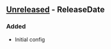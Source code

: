 <!-- next-header -->

## [Unreleased] - ReleaseDate
### Added
* Initial config

<!-- next-url -->
[Unreleased]: https://github.com/bulld0zer/elixir-version-release-tests/compare/v0.0.1...HEAD